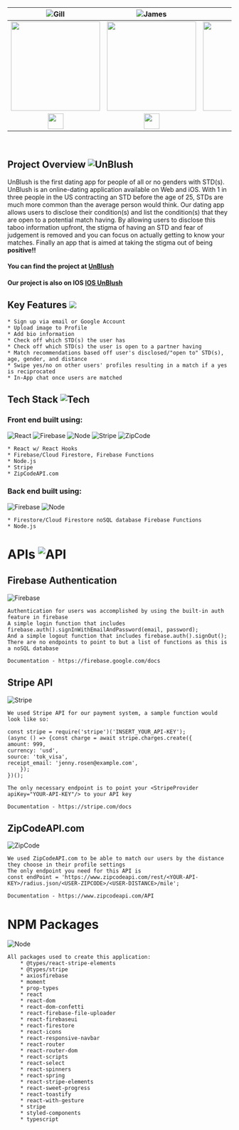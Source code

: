 |                                                      ![Gill](https://img.shields.io/badge/Gill-Abada-orange.svg)                                                      |                                                       ![James](https://img.shields.io/badge/James-Basile-brightgreen.svg)                                                       |                                                      ![Joel](https://img.shields.io/badge/Joel-Bartlett-red.svg)                                                       |                                                       ![Jonas](https://img.shields.io/badge/Jonas-Walden-yellow.svg)                                                       |                                                      ![Steve](https://img.shields.io/badge/Steve-Alverson-blue.svg)                                                      |
| :-----------------------------------------------------------------------------------------------------------------------------------------: | :-------------------------------------------------------------------------------------------------------------------------------------------: | :-----------------------------------------------------------------------------------------------------------------------------------------: | :-------------------------------------------------------------------------------------------------------------------------------------------: | :-----------------------------------------------------------------------------------------------------------------------------------------: |
| <img src="https://www.dalesjewelers.com/wp-content/uploads/2018/10/placeholder-silhouette-male.png" width = "200" /> | <img src="https://www.dalesjewelers.com/wp-content/uploads/2018/10/placeholder-silhouette-male.png" width = "200" /> | <img src="https://www.dalesjewelers.com/wp-content/uploads/2018/10/placeholder-silhouette-male.png" width = "200" /> | <img src="https://www.dalesjewelers.com/wp-content/uploads/2018/10/placeholder-silhouette-male.png" width = "200" /> | <img src="https://www.dalesjewelers.com/wp-content/uploads/2018/10/placeholder-silhouette-male.png" width = "200" /> |
|                                [<img src="https://github.com/favicon.ico" width="35"> ](https://github.com/gabada)                                |                            [<img src="https://github.com/favicon.ico" width="35"> ](https://github.com/jbasile6)                             |                          [<img src="https://github.com/favicon.ico" width="35"> ](https://github.com/murbar)                           |                          [<img src="https://github.com/favicon.ico" width="35"> ](https://github.com/UnknownMonk)                           |                           [<img src="https://github.com/favicon.ico" width="35"> ](https://github.com/VaderSteve76)  
<br>

## Project Overview ![UnBlush](https://img.shields.io/badge/Un-Blush-brightgreen.svg)
UnBlush is the first dating app for people of all or no genders with STD(s). UnBlush is an online-dating application available on Web and iOS. With 1 in three people in the US contracting an STD before the age of 25, STDs are much more common than the average person would think. Our dating app allows users to disclose their condition(s) and list the condition(s) that they are open to a potential match having. By allowing users to disclose this taboo information upfront, the stigma of having an STD and fear of judgement is removed and you can focus on actually getting to know your matches. Finally an app that is aimed at taking the stigma out of being **positive!!**

#### You can find the project at [**UnBlush**](https://awk-dating.firebaseapp.com)

#### Our project is also on IOS [**IOS UnBlush**](https://github.com/labs12-first-date/labs12-first-date-iOS)

## Key Features ![](https://img.shields.io/badge/-Features-blue.svg)
    * Sign up via email or Google Account
    * Upload image to Profile
    * Add bio information
    * Check off which STD(s) the user has
    * Check off which STD(s) the user is open to a partner having
    * Match recommendations based off user's disclosed/"open to" STD(s), age, gender, and distance
    * Swipe yes/no on other users' profiles resulting in a match if a yes is reciprocated
    * In-App chat once users are matched

##  Tech Stack ![Tech](https://img.shields.io/badge/Tech-Stack-grey.svg)
### Front end built using: 
![React](https://img.shields.io/badge/React-JS-blue.svg)
![Firebase](https://img.shields.io/badge/Firebase-DB-orange.svg)
![Node](https://img.shields.io/badge/Node-JS-green.svg)
![Stripe](https://img.shields.io/badge/Stripe-API-blue.svg)
![ZipCode](https://img.shields.io/badge/ZipCode-API-yellow.svg)

    * React w/ React Hooks
    * Firebase/Cloud Firestore, Firebase Functions
    * Node.js
    * Stripe 
    * ZipCodeAPI.com

### Back end built using:
![Firebase](https://img.shields.io/badge/Firebase-DB-orange.svg)
![Node](https://img.shields.io/badge/Node-JS-green.svg)

    * Firestore/Cloud Firestore noSQL database Firebase Functions
    * Node.js

# APIs ![API](https://img.shields.io/badge/-API-brightgreen.svg)
## Firebase Authentication
![Firebase](https://img.shields.io/badge/Firebase-DB-orange.svg)

	Authentication for users was accomplished by using the built-in auth feature in firebase
	A simple login function that includes firebase.auth().signInWithEmailAndPassword(email, password);
	And a simple logout function that includes firebase.auth().signOut();
	There are no endpoints to point to but a list of functions as this is a noSQL database 
	
	Documentation - https://firebase.google.com/docs


## Stripe API
![Stripe](https://img.shields.io/badge/Stripe-API-blue.svg)

	We used Stripe API for our payment system, a sample function would look like so:
	
	const stripe = require('stripe')('INSERT_YOUR_API-KEY');
	(async () => {const charge = await stripe.charges.create({
    amount: 999,
    currency: 'usd',
    source: 'tok_visa',
    receipt_email: 'jenny.rosen@example.com',
    	});
    })();
    
    The only necessary endpoint is to point your <StripeProvider apiKey="YOUR-API-KEY"/> to your API key
    
    Documentation - https://stripe.com/docs


## ZipCodeAPI.com 
![ZipCode](https://img.shields.io/badge/ZipCode-API-yellow.svg)

	We used ZipCodeAPI.com to be able to match our users by the distance they choose in their profile settings
	The only endpoint you need for this API is 
	const endPoint = 'https://www.zipcodeapi.com/rest/<YOUR-API-KEY>/radius.json/<USER-ZIPCODE>/<USER-DISTANCE>/mile';
	
	Documentation - https://www.zipcodeapi.com/API

# NPM Packages 
![Node](https://img.shields.io/badge/Node-JS-green.svg)

	All packages used to create this application:
		* @types/react-stripe-elements
		* @types/stripe
		* axiosfirebase
		* moment
		* prop-types
		* react    
		* react-dom
		* react-dom-confetti
		* react-firebase-file-uploader
		* react-firebaseui
		* react-firestore
		* react-icons
		* react-responsive-navbar
		* react-router
		* react-router-dom
		* react-scripts
		* react-select
		* react-spinners
		* react-spring
		* react-stripe-elements
		* react-sweet-progress
		* react-toastify
		* react-with-gesture
		* stripe
		* styled-components
		* typescript
